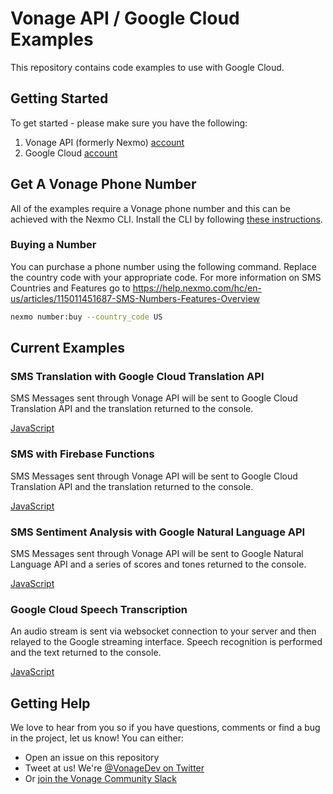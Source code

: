 Vonage API / Google Cloud Examples
===

This repository contains code examples to use with Google Cloud.

## Getting Started

To get started - please make sure you have the following:

1. Vonage API (formerly Nexmo) [account](https://dashboard.nexmo.com/sign-in)
2. Google Cloud [account](https://console.cloud.google.com/)

## Get A Vonage Phone Number

All of the examples require a Vonage phone number and this can be achieved with the Nexmo CLI. Install the CLI by following [these instructions](https://github.com/Nexmo/nexmo-cli#installation).

### Buying a Number

You can purchase a phone number using the following command.  Replace the country code with your appropriate code. For more information on SMS Countries and Features go to <https://help.nexmo.com/hc/en-us/articles/115011451687-SMS-Numbers-Features-Overview>

```bash
nexmo number:buy --country_code US
```

## Current Examples

### SMS Translation with Google Cloud Translation API
SMS Messages sent through Vonage API will be sent to Google Cloud Translation API and the translation returned to the console.

[JavaScript](cloud-translation/JavaScript/sms-translation)

### SMS with Firebase Functions
SMS Messages sent through Vonage API will be sent to Google Cloud Translation API and the translation returned to the console.

[JavaScript](firebase/JavaScript/)

### SMS Sentiment Analysis with Google Natural Language API
SMS Messages sent through Vonage API will be sent to Google Natural Language API and a series of scores and tones returned to the console.

[JavaScript](natural-language/JavaScript/sms-sentiment)

### Google Cloud Speech Transcription
An audio stream is sent via websocket connection to your server and then relayed to the Google streaming interface. Speech recognition is performed and the text returned to the console.

[JavaScript](speech-to-text/JavaScript/voice-transcription)

## Getting Help

We love to hear from you so if you have questions, comments or find a bug in the project, let us know! You can either:

* Open an issue on this repository
* Tweet at us! We're [@VonageDev on Twitter](https://twitter.com/vonagedev)
* Or [join the Vonage Community Slack](https://developer.nexmo.com/community/slack)
